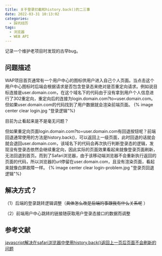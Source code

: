 ```yaml
---
title: 关于登录拦截和history.back()的二三事
date: 2022-03-31 10:13:02
categories:
  - 踩坑经历
tags:
  - 浏览器
  - WEB API
---
```

记录一个维护老项目时发现的古早bug。
<!-- more --> 
## 问题描述

WAP项目首页通常有一个用户中心的图标供用户进入自己个人页面。当点击这个用户中心图标时后端会根据请求是否包含登录态来绝对是否重定向请求。例如说目标连接是user.domain.com，在这个域名下的代码由于没有拿到用户个人信息进行了302重定向，重定向后的连接为login.domain.com?to=user.domain.com。但如果user.domain.com的代码找到了用户数据就会渲染前端页面。
{% image center clear login.jpg  "登录逻辑"%}

目前为止看起来是不是毫无问题？

但如果重定向页面login.domain.com?to=user.domain.com有回退按钮呢？前端回退通常使用的方法是history.back()，可以返回上一级页面，此时回退的话就会就会退回user.domain.com，该域名下的代码会再次执行判断登录态的逻辑，发现没有登录态依然会继续重定向，因此实际的页面效果看起来就像登录页面刷新，无法回退到首页。而到了Safari浏览器，由于该移动端浏览器不会重新执行返回的页面的代码，所以浏览器的url停留在user.domain.com，且没有渲染页面，看起来就像白屏故障一样。
{% image center clear login-problem.jpg  "登录页回退逻辑"%}


## 解决方式？

（1）后端的登录跳转逻辑调整（~~具体怎么改是后端的事跟我有什么关系呢~~ ）

（2）前端用户中心跳转的链接随获取用户登录态接口的数据而调整

## 参考文献
[javascript解决在safari浏览器中使用history.back()返回上一页后页面不会刷新的问题](http://t.zoukankan.com/yanggb-p-11675315.html)
